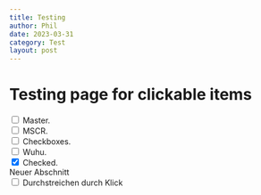 ```yaml
---
title: Testing
author: Phil
date: 2023-03-31
category: Test
layout: post
---
```


# Testing page for clickable items

<div>
  <input type="checkbox" name="uchk">
  <label for="uchk">Master.</label>
</div>
<div>
  <input type="checkbox" name="uchk">
  <label for="uchk">MSCR.</label>
</div>
<div>
  <input type="checkbox" name="uchk">
  <label for="uchk">Checkboxes.</label>
</div>
<div>
  <input type="checkbox" name="uchk">
  <label for="uchk">Wuhu.</label>
</div>
<div>
  <input type="checkbox" name="chk" checked>
  <label for="chk">Checked.</label>
</div>

<div class="form-group ">
    <label for="inputName" class="col-md-1 control-label">Neuer Abschnitt</label>  
    <div class="col-md-5">
        <div class="checkbox">
            <input type="checkbox" name="packersOff" id="packers" value="1"/>
            <label for="packers" class="strikethrough">Durchstreichen durch Klick</label>
        </div>
     </div>
</div>
